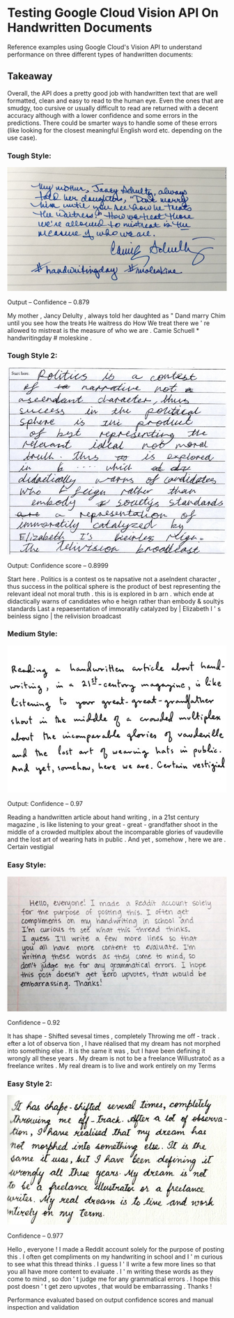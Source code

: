 # Testing Google Cloud Vision API On Handwritten Documents
Reference examples using Google Cloud's Vision API to understand performance on three different types of handwritten documents:

## Takeaway
Overall, the API does a pretty good job with handwritten text that are well formatted, clean and easy to read to the human eye. Even the ones that are smudgy, too cursive or usually difficult to read are returned with a decent accuracy although with a lower confidence and some errors in the predictions. There could be smarter ways to handle some of these errors (like looking for the closest meaningful English word etc. depending on the use case). 

### Tough Style:
 
![Tough Style](tough_style.jpg)
 
Output – Confidence – 0.879
 
My mother , Jancy Delulty , always told her daughted as " Dand marry Chim until you see how the treats He waitress do How We treat there we ' re allowed to mistreat is the measure of who we are . Camie Schuell * handwritingday # moleskine .
 
 
### Tough Style 2:
 
![Tough Style 2](tough_style2.jpg)
 
Output: Confidence score – 0.8999
 
Start here . Politics is a contest os te napsative not a aselndent character , thus success in the political sphere is the product of best representing the relevant ideal not moral truth . this is is explored in b arn . which ende at didactically warns of candidates who e heign rather than embody & soultýs standards Last a repaesentation of immoratily catalyzed by | Elizabeth I ' s beinless signo | the relivision broadcast
 
### Medium Style:
 
![Medium Style](medium_style.jpg)
 
Output: Confidence – 0.97
 
Reading a handwritten article about hand writing , in a 21st century magazine , is like listening to your great - great - grandfather shoot in the middle of a crowded multiplex about the incomparable glories of vaudeville and the lost art of wearing hats in public . And yet , somehow , here we are . Certain vestigial
 
### Easy Style:
 
![Easy Style](easy_hw.jpg)
 
Confidence – 0.92
 
It has shape - Shifted sevesal times , completely Throwing me off - track . efter a lot of observa tion , I have réalised that my dream has not morphed into something else . It is the same it was , but I have been defining it wrongly all these years . My dream is not to be a freelance Willustratoč as a freelance writes . My real dream is to live and work entirely on my Terms
 
### Easy Style 2:
 
![Easy Style 2](easy_hw2.jpg)
 
Confidence – 0.977
 
Hello , everyone ! I made a Reddit account solely for the purpose of posting this . I often get compliments on my handwriting in school and I ' m curious to see what this thread thinks . I guess I ' ll write a few more lines so that you all have more content to evaluate . I ' m writing these words as they come to mind , so don ' t judge me for any grammatical errors . I hope this post doesn ' t get zero upvotes , that would be embarrassing . Thanks !

Performance evaluated based on output confidence scores and manual inspection and validation
